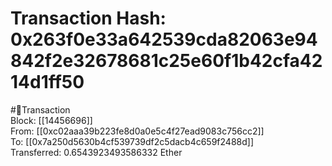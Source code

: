 
Transaction Hash: 0x263f0e33a642539cda82063e94842f2e32678681c25e60f1b42cfa4214d1ff50
====================================================================================
  
#💸Transaction  
Block: [[14456696]]  
From: [[0xc02aaa39b223fe8d0a0e5c4f27ead9083c756cc2]]  
To: [[0x7a250d5630b4cf539739df2c5dacb4c659f2488d]]  
Transferred: 0.6543923493586332 Ether